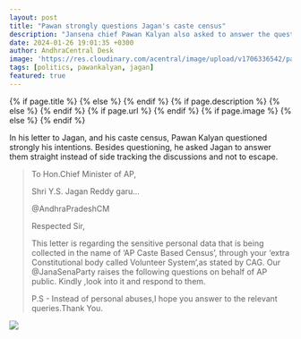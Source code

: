```yaml
---
layout: post
title: "Pawan strongly questions Jagan's caste census"
description: "Jansena chief Pawan Kalyan also asked to answer the question instead of sidetracking the discussion."
date: 2024-01-26 19:01:35 +0300
author: AndhraCentral Desk
image: 'https://res.cloudinary.com/acentral/image/upload/v1706336542/pawank/ys-jagan-pawan-kalyan-1539836277_b60xcd.jpg'
tags: [politics, pawankalyan, jagan]
featured: true
---
```



<meta content="{{ site.title }}" property="og:site_name">
{% if page.title %}
  <meta content="{{ page.title }}" property="og:title">
{% else %}
  <meta content="{{ site.title }}" property="og:title">
{% endif %}
{% if page.description %}
  <meta content="{{ page.description }}" property="og:description">
{% else %}
  <meta content="{{ site.description }}" property="og:description">
{% endif %}
{% if page.url %}
  <meta content="{{ site.url }}{{ page.url }}" property="og:url">
{% endif %}
{% if page.image %}
  <meta content="https://res.cloudinary.com/acentral/image/upload/v1706336542/pawank/ys-jagan-pawan-kalyan-1539836277_b60xcd.jpg" property="og:image">
{% else %}
  <meta content="{{ site.url }}/images/og.png" property="og:image">
{% endif %}

In his letter to Jagan, and his caste census, Pawan Kalyan questioned strongly his intentions. Besides questioning, he asked Jagan to answer them straight instead of side tracking the discussions and not to escape.


> To Hon.Chief Minister of AP,
>
> Shri Y.S. Jagan Reddy garu…
>
> @AndhraPradeshCM
>
> Respected  Sir, 
>
> This letter is regarding the sensitive personal data that is being collected in the name of  ‘AP Caste Based Census’, through your ‘extra Constitutional body called Volunteer System’,as stated by CAG. Our 
> @JanaSenaParty
> raises  the following questions on behalf of AP public. Kindly ,look into it and respond to them. 
>
> P.S - Instead of personal abuses,I hope you answer to the relevant queries.Thank You.

<div class="gallery-box">
  <div class="gallery">
    <img src="https://res.cloudinary.com/acentral/image/upload/v1706336629/pawank/GExbdgyWAAA0L56_enc0sn.jpg" loading="lazy">
  </div>
</div>
